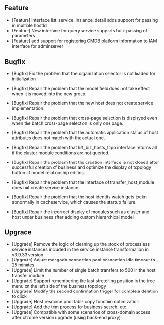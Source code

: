 ## Feature

- [Feature] interface list_service_instance_detail adds support for passing in multiple hostId 
- [Feature] New interface for query service supports bulk passing of parameters
- [Feature] add support for registering CMDB platform information to IAM interface for adminserver 

## Bugfix

- [Bugfix] Fix the problem that the organization selector is not loaded for initialization
- [Bugfix] Repair the problem that the model field does not take effect when it is moved into the new group.
- [Bugfix] Repair the problem that the new host does not create service implementation. 
- [Bugfix] Repair the problem that cross-page selection is displayed even when the batch cross-page selection is only one page.
- [Bugfix] Repair the problem that the automatic application status of host attributes does not match with the actual one.

- [Bugfix] Repair the problem that list_biz_hosts_topo interface returns all if the cluster module conditions are not queried.
- [Bugfix] Repair the problem that the creation interface is not closed after successful creation of business and optimize the display of topology button of model relationship editing.
- [Bugfix] Repair the problem that the interface of transfer_host_module does not create service instance.
- [Bugfix] Repair the problem that the host identity watch gets toekn abnormally in cacheservice, which causes the startup failure.
- [Bugfix] Repair the incorrect display of modules such as cluster and host under business after adding custom hierarchical model

## Upgrade

- [Upgrade] Remove the logic of cleaning up the stock of processless service instances included in the service instance transformation in v3.9.33 version
- [Upgrade] Adjust mongodb connection pool connection idle timeout to 25 minutes
- [Upgrade] Limit the number of single batch transfers to 500 in the host transfer module
- [Upgrade] Support remembering the last stretching position in the tree menu on the left side of the business topology
- [Upgrade] Modify the second confirmation trigger for complete deletion to click
- [Upgrade] Host resource pool table copy function optimization
- [Upgrade] Add the trim process for business search, etc.
- [Upgrade] Compatible with some scenarios of cross-domain access after chrome version upgrade (using back-end proxy)